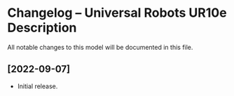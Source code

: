 # Changelog – Universal Robots UR10e Description

All notable changes to this model will be documented in this file.

## [2022-09-07]
- Initial release.
